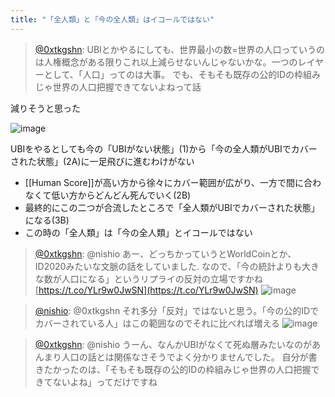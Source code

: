 ```yaml
---
title: "「全人類」と「今の全人類」はイコールではない"
---
```


> [@0xtkgshn](https://twitter.com/0xtkgshn/status/1681492524609994753?s=20): UBIとかやるにしても、世界最小の数=世界の人口っていうのは人権概念がある限りこれ以上減らせないんじゃないかな。一つのレイヤーとして、「人口」ってのは大事。
> でも、そもそも既存の公的IDの枠組みじゃ世界の人口把握できてないよねって話

減りそうと思った

![image](https://gyazo.com/14bc6087c1345b397ec216bb5bbf0887/thumb/1000)

UBIをやるとしても今の「UBIがない状態」(1)から「今の全人類がUBIでカバーされた状態」(2A)に一足飛びに進むわけがない
- [[Human Score]]が高い方から徐々にカバー範囲が広がり、一方で間に合わなくて低い方からどんどん死んでいく(2B)
- 最終的にこの二つが合流したところで「全人類がUBIでカバーされた状態」になる(3B)
- この時の「全人類」は「今の全人類」とイコールではない

> [@0xtkgshn](https://twitter.com/0xtkgshn/status/1681511236952014849?s=20): @nishio あー、どっちかっていうとWorldCoinとか、ID2020みたいな文脈の話をしていました.
> なので、「今の統計よりも大きな数が人口になる」というリプライの反対の立場ですかね
> [https://t.co/YLr9w0JwSN](https://t.co/YLr9w0JwSN)
> ![image](https://pbs.twimg.com/media/F1XtaheaEAEvrkg.jpg)

> [@nishio](https://twitter.com/nishio/status/1681512339022168064?s=20): @0xtkgshn それ多分「反対」ではないと思う。「今の公的IDでカバーされている人」はこの範囲なのでそれに比べれば増える
> ![image](https://gyazo.com/431cad87f6f709b9748323264cc3fd58/thumb/1000)

> [@0xtkgshn](https://twitter.com/0xtkgshn/status/1681513760132063232?s=20): @nishio うーん、なんかUBIがなくて死ぬ層みたいなのがあんまり人口の話とは関係なさそうでよく分かりませんでした。
> 自分が書きたかったのは、「そもそも既存の公的IDの枠組みじゃ世界の人口把握できてないよね」ってだけですね


